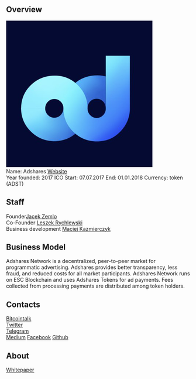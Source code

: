 ## Overview
![Adshares logo](../projects/logo/adshares.png)  
Name:  Adshares
[Website](https://adshares.net/)   
Year founded:  2017
ICO Start: 07.07.2017
End: 01.01.2018
Currency: token (ADST)	 
## Staff 
Founder[Jacek Zemlo](../people/jacek_zemlo.md)  
Co-Founder [Leszek Rychlewski](../people/leszek_rychlewski.md)  
Business development [Maciej Kazmierczyk](../people/maciej_kazmierczyk.md)  
## Business Model
Adshares Network is a decentralized, peer-to-peer market for programmatic advertising. Adshares provides better transparency, less fraud, and reduced costs for all market participants. Adshares Network runs on ESC Blockchain and uses Adshares Tokens for ad payments. Fees collected from processing payments are distributed among token holders. 
## Contacts  
[Bitcointalk](https://bitcointalk.org/index.php?topic=1994545.0)      
[Twitter](https://twitter.com/adsharesNet)   
[Telegram](https://t.me/adshares)    
[Medium](https://medium.com/adshares)
[Facebook](https://web.facebook.com/adshares/)
[Github](https://github.com/adshares)

## About 
[Whitepaper](https://adshares.net/assets/docs/Adshares.Network.whitepaper.pdf)
